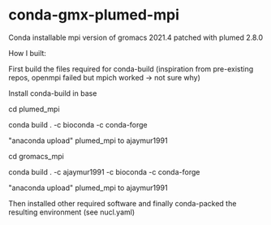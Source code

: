 # conda-gmx-plumed-mpi
Conda installable mpi version of gromacs 2021.4 patched with plumed 2.8.0

 How I built: 
 
 First build the files required for conda-build (inspiration from pre-existing repos, openmpi failed but mpich worked -> not sure why)
 
 Install conda-build in base
 
 cd plumed_mpi
 
 conda build . -c bioconda -c conda-forge
 
 "anaconda upload" plumed_mpi to ajaymur1991
 
 cd gromacs_mpi 
 
 conda build . -c ajaymur1991 -c bioconda -c conda-forge
 
 "anaconda upload" plumed_mpi to ajaymur1991
 
 Then installed other required software and finally conda-packed the resulting environment (see nucl.yaml)
 
 
